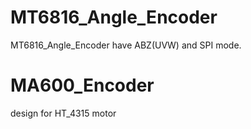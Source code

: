 # MT6816_Angle_Encoder
MT6816_Angle_Encoder have ABZ(UVW) and SPI mode.

# MA600_Encoder
design for HT_4315 motor
